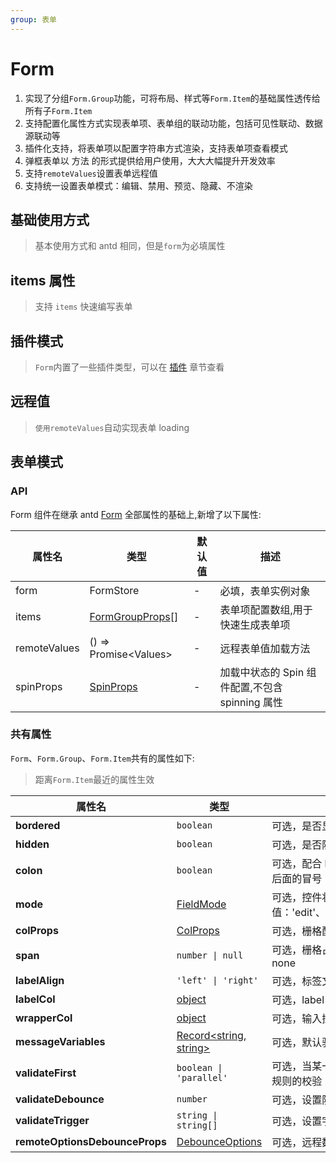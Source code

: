 ```yaml
---
group: 表单
---
```


# Form

1. 实现了分组`Form.Group`功能，可将布局、样式等`Form.Item`的基础属性透传给所有子`Form.Item`
2. 支持配置化属性方式实现表单项、表单组的联动功能，包括可见性联动、数据源联动等
3. 插件化支持，将表单项以配置字符串方式渲染，支持表单项查看模式
4. 弹框表单以 方法 的形式提供给用户使用，大大大幅提升开发效率
5. 支持`remoteValues`设置表单远程值
6. 支持统一设置表单模式：编辑、禁用、预览、隐藏、不渲染

## 基础使用方式

> 基本使用方式和 antd 相同，但是`form`为必填属性

<code src="./form-base.tsx" ></code>

## items 属性

> 支持 `items` 快速编写表单

<code src="./form-items.tsx" ></code>

## 插件模式

> `Form`内置了一些插件类型，可以在 [插件](www.baidu.com:TODO) 章节查看

<code src="./form-plugins.tsx" ></code>

## 远程值

> `使用remoteValues`自动实现表单 loading

<code src="./form-remoteValues.tsx" ></code>

## 表单模式

<code src="./form-mode.tsx" ></code>

### API

Form 组件在继承 antd [Form](https://4x.ant.design/components/form-cn/#Form) 全部属性的基础上,新增了以下属性:

| 属性名       | 类型                                                   | 默认值 | 描述                                            |
| ------------ | ------------------------------------------------------ | ------ | ----------------------------------------------- |
| form         | FormStore                                              | -      | 必填，表单实例对象                              |
| items        | [FormGroupProps](/form/group)[]                        | -      | 表单项配置数组,用于快速生成表单项               |
| remoteValues | () => Promise\<Values\>                                | -      | 远程表单值加载方法                              |
| spinProps    | [SpinProps](https://4x.ant.design/components/spin-cn/) | -      | 加载中状态的 Spin 组件配置,不包含 spinning 属性 |

### 共有属性

`Form`、`Form.Group`、`Form.Item`共有的属性如下:

> 距离`Form.Item`最近的属性生效

| 属性名                         | 类型                                                                          | 描述                                                                 |
| ------------------------------ | ----------------------------------------------------------------------------- | -------------------------------------------------------------------- |
| **bordered**                   | `boolean`                                                                     | 可选，是否显示边框                                                   |
| **hidden**                     | `boolean`                                                                     | 可选，是否隐藏字段（依然会收集和校验字段）                           |
| **colon**                      | `boolean`                                                                     | 可选，配合 label 属性使用，表示是否显示 label 后面的冒号             |
| **mode**                       | [FieldMode](/form/mode)                                                       | 可选，控件状态，可选值：'edit'、'view'、'disabled'、'hidden'、'none' |
| **colProps**                   | [ColProps](https://4x.ant.design/components/grid-cn/#Col)                     | 可选，栅格配置属性                                                   |
| **span**                       | `number \| null`                                                              | 可选，栅格占位格数，为 0 时相当于 display: none                      |
| **labelAlign**                 | `'left' \| 'right'`                                                           | 可选，标签文本对齐方式                                               |
| **labelCol**                   | [object](https://4x.ant.design/components/form-cn/#Form.Item)                 | 可选，label 标签布局，同 `<Col>` 组件                                |
| **wrapperCol**                 | [object](https://4x.ant.design/components/form-cn/#Form.Item)                 | 可选，输入控件布局样式，用法同 labelCol                              |
| **messageVariables**           | [Record<string, string>](https://4x.ant.design/components/form-cn/#Form.Item) | 可选，默认验证字段的信息                                             |
| **validateFirst**              | `boolean \| 'parallel'`                                                       | 可选，当某一规则校验不通过时，是否停止剩下的规则的校验               |
| **validateDebounce**           | `number`                                                                      | 可选，设置防抖，延迟毫秒数后进行校验                                 |
| **validateTrigger**            | `string \| string[]`                                                          | 可选，设置字段校验的时机                                             |
| **remoteOptionsDebounceProps** | [DebounceOptions](https://ahooks.js.org/hooks/use-debounce-effect/#options)   | 可选，远程数据源防抖配置，默认 400 毫秒。                            |
